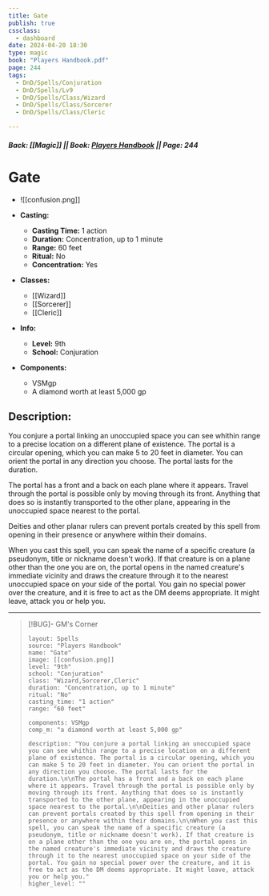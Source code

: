 ```yaml
---
title: Gate
publish: true
cssclass:
  - dashboard
date: 2024-04-20 18:30
type: magic
book: "Players Handbook.pdf"
page: 244
tags:
  - DnD/Spells/Conjuration
  - DnD/Spells/Lv9
  - DnD/Spells/Class/Wizard
  - DnD/Spells/Class/Sorcerer
  - DnD/Spells/Class/Cleric

---
```


##### Back: [[Magic]] || Book: [Players Handbook](https://drive.google.com/drive/folders/1O5bhpYizcIT5xxAoLOuzCRht_PVS7VSG?usp=sharing) || Page: 244

# Gate
- ![[confusion.png]]
- **Casting:**
    - **Casting Time:** 1 action
    - **Duration:** Concentration, up to 1 minute
    - **Range:** 60 feet
    - **Ritual:** No
    - **Concentration:** Yes
- **Classes:**
    - [[Wizard]]
    - [[Sorcerer]]
    - [[Cleric]]

- **Info:**
    - **Level:** 9th
    - **School:** Conjuration
- **Components:**
    - VSMgp
    - A diamond worth at least 5,000 gp

## Description:
You conjure a portal linking an unoccupied space you can see whithin range to a precise location on a different plane of existence. The portal is a circular opening, which you can make 5 to 20 feet in diameter. You can orient the portal in any direction you choose. The portal lasts for the duration.

The portal has a front and a back on each plane where it appears. Travel through the portal is possible only by moving through its front. Anything that does so is instantly transported to the other plane, appearing in the unoccupied space nearest to the portal.

Deities and other planar rulers can prevent portals created by this spell from opening in their presence or anywhere within their domains.

When you cast this spell, you can speak the name of a specific creature (a pseudonym, title or nickname doesn't work). If that creature is on a plane other than the one you are on, the portal opens in the named creature's immediate vicinity and draws the creature through it to the nearest unoccupied space on your side of the portal. You gain no special power over the creature, and it is free to act as the DM deems appropriate. It might leave, attack you or help you.



---

> [!BUG]- GM's Corner
>
> ```statblock
> layout: Spells
> source: "Players Handbook"
> name: "Gate"
> image: [[confusion.png]]
> level: "9th"
> school: "Conjuration"
> class: "Wizard,Sorcerer,Cleric"
> duration: "Concentration, up to 1 minute"
> ritual: "No"
> casting_time: "1 action"
> range: "60 feet"
>
> components: VSMgp
> comp_m: "a diamond worth at least 5,000 gp"
>
> description: "You conjure a portal linking an unoccupied space you can see whithin range to a precise location on a different plane of existence. The portal is a circular opening, which you can make 5 to 20 feet in diameter. You can orient the portal in any direction you choose. The portal lasts for the duration.\n\nThe portal has a front and a back on each plane where it appears. Travel through the portal is possible only by moving through its front. Anything that does so is instantly transported to the other plane, appearing in the unoccupied space nearest to the portal.\n\nDeities and other planar rulers can prevent portals created by this spell from opening in their presence or anywhere within their domains.\n\nWhen you cast this spell, you can speak the name of a specific creature (a pseudonym, title or nickname doesn't work). If that creature is on a plane other than the one you are on, the portal opens in the named creature's immediate vicinity and draws the creature through it to the nearest unoccupied space on your side of the portal. You gain no special power over the creature, and it is free to act as the DM deems appropriate. It might leave, attack you or help you."
> higher_level: ""
> ```

